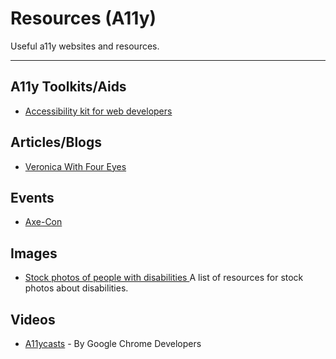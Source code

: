 # Resources (A11y)

Useful a11y websites and resources.

---

## A11y Toolkits/Aids

- [Accessibility kit for web developers](https://www.voorhoede.nl/nl/blog/accessibility-kit-for-web-developers/)

## Articles/Blogs

- [Veronica With Four Eyes](https://veroniiiica.com/)

## Events

- [Axe-Con](https://www.deque.com/axe-con/schedule/)

## Images

- [Stock photos of people with disabilities ](http://www.webaxe.org/stock-photos-people-with-disabilities/)
  A list of resources for stock photos about disabilities.

## Videos

- [A11ycasts](https://www.youtube.com/watch?v=HtTyRajRuyY&list=PLNYkxOF6rcICWx0C9LVWWVqvHlYJyqw7g) - By Google Chrome Developers